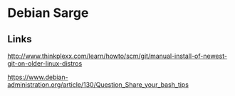 # Debian Sarge



## Links

http://www.thinkplexx.com/learn/howto/scm/git/manual-install-of-newest-git-on-older-linux-distros

https://www.debian-administration.org/article/130/Question_Share_your_bash_tips